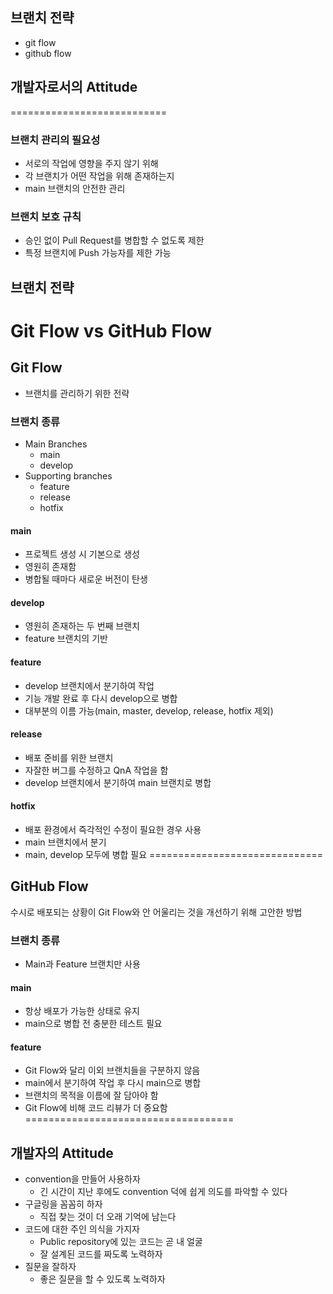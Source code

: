 ## 브랜치 전략
+ git flow
+ github flow

## 개발자로서의 Attitude
===========================

### 브랜치 관리의 필요성
+ 서로의 작업에 영향을 주지 않기 위해
+ 각 브랜치가 어떤 작업을 위해 존재하는지
+ main 브랜치의 안전한 관리

### 브랜치 보호 규칙
+ 승인 없이 Pull Request를 병합할 수 없도록 제한
+ 특정 브랜치에 Push 가능자를 제한 가능

## 브랜치 전략
Git Flow vs GitHub Flow
========================

## Git Flow
+ 브랜치를 관리하기 위한 전략

### 브랜치 종류
+ Main Branches
    + main
    + develop
+ Supporting branches
    + feature
    + release
    + hotfix

#### main
+ 프로젝트 생성 시 기본으로 생성
+ 영원히 존재함
+ 병합될 때마다 새로운 버전이 탄생

#### develop
+ 영원히 존재하는 두 번째 브랜치
+ feature 브랜치의 기반

#### feature
+ develop 브랜치에서 분기하여 작업
+ 기능 개발 완료 후 다시 develop으로 병합
+ 대부분의 이름 가능(main, master, develop, release, hotfix 제외)

#### release
+ 배포 준비를 위한 브랜치
+ 자잘한 버그를 수정하고 QnA 작업을 함
+ develop 브랜치에서 분기하여 main 브랜치로 병합

#### hotfix
+ 배포 환경에서 즉각적인 수정이 필요한 경우 사용
+ main 브랜치에서 분기
+ main, develop 모두에 병합 필요
==============================

## GitHub Flow
수시로 배포되는 상황이 Git Flow와 안 어울리는 것을 개선하기 위해 고안한 방법

### 브랜치 종류
+ Main과 Feature 브랜치만 사용

#### main
+ 항상 배포가 가능한 상태로 유지
+ main으로 병합 전 충분한 테스트 필요

#### feature
+ Git Flow와 달리 이외 브랜치들을 구분하지 않음
+ main에서 분기하여 작업 후 다시 main으로 병합
+ 브랜치의 목적을 이름에 잘 담아야 함
+ Git Flow에 비해 코드 리뷰가 더 중요함
====================================

## 개발자의 Attitude
+ convention을 만들어 사용하자
    + 긴 시간이 지난 후에도 convention 덕에 쉽게 의도를 파악할 수 있다
+ 구글링을 꼼꼼히 하자
    + 직접 찾는 것이 더 오래 기억에 남는다
+ 코드에 대한 주인 의식을 가지자
    + Public repository에 있는 코드는 곧 내 얼굴
    + 잘 설계된 코드를 짜도록 노력하자
+ 질문을 잘하자
    + 좋은 질문을 할 수 있도록 노력하자
